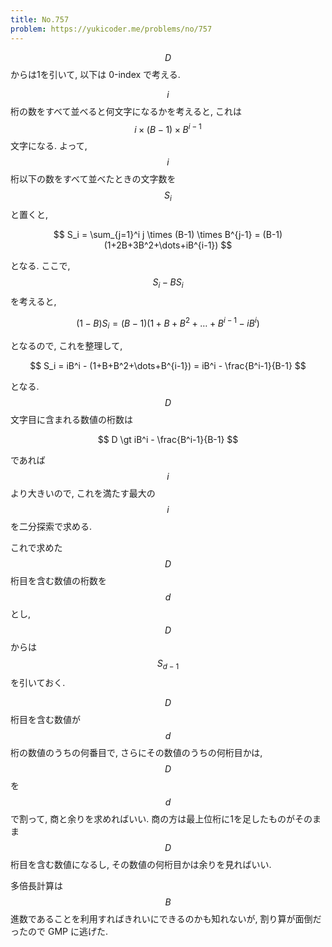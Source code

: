 ```yaml
---
title: No.757
problem: https://yukicoder.me/problems/no/757
---
```

$$ D $$ からは1を引いて, 以下は 0-index で考える.

$$ i $$ 桁の数をすべて並べると何文字になるかを考えると, これは $$ i \times (B-1) \times B^{i-1} $$ 文字になる. よって, $$ i $$ 桁以下の数をすべて並べたときの文字数を $$ S_i $$ と置くと,

$$
S_i = \sum_{j=1}^i j \times (B-1) \times B^{j-1} = (B-1)(1+2B+3B^2+\dots+iB^{i-1})
$$

となる. ここで, $$ S_i-BS_i $$ を考えると,

$$
(1-B)S_i = (B-1)(1+B+B^2+\dots+B^{i-1}-iB^i)
$$

となるので, これを整理して,

$$
S_i = iB^i - (1+B+B^2+\dots+B^{i-1}) = iB^i - \frac{B^i-1}{B-1}
$$

となる. $$ D $$ 文字目に含まれる数値の桁数は

$$
D \gt iB^i - \frac{B^i-1}{B-1}
$$

であれば $$ i $$ より大きいので, これを満たす最大の $$ i $$ を二分探索で求める.

これで求めた $$ D $$ 桁目を含む数値の桁数を $$ d $$ とし, $$ D $$ からは $$ S_{d-1} $$ を引いておく.

$$ D $$ 桁目を含む数値が $$ d $$ 桁の数値のうちの何番目で, さらにその数値のうちの何桁目かは, $$ D $$ を $$ d $$ で割って, 商と余りを求めればいい. 商の方は最上位桁に1を足したものがそのまま $$ D $$ 桁目を含む数値になるし, その数値の何桁目かは余りを見ればいい.

多倍長計算は $$ B $$ 進数であることを利用すればきれいにできるのかも知れないが, 割り算が面倒だったので GMP に逃げた.
